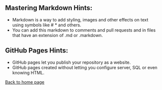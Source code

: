 ## Mastering Markdown Hints:
- Markdown is a way to add styling, images and other effects on text using symbols like # * and others.
- You can add this markdown to comments and pull requests and in files that have an extension of .md or .markdown.

## GitHub Pages Hints:

- GitHub pages let you publish your repository as a website.
- GitHub pages created without letting you configure server, SQL or even knowing HTML.

[Back to home page](README.md)